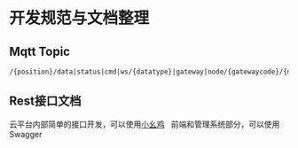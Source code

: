 # 开发规范与文档整理
## Mqtt Topic
```
/{position}/data|status|cmd|ws/{datatype}|gateway|node/{gatewaycode}/{nodecode}
```
## Rest接口文档
云平台内部简单的接口开发，可以使用[小幺鸡](http://www.xiaoyaoji.cn)  
前端和管理系统部分，可以使用Swagger

